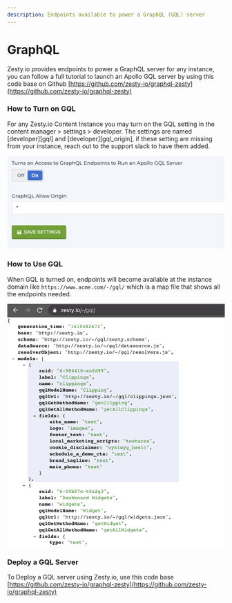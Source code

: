 ```yaml
---
description: Endpoints available to power a GraphQL (GQL) server
---
```


# GraphQL

Zesty.io provides endpoints to power a GraphQL server for any instance, you can follow a full tutorial to launch an Apollo GQL server by using this code base on Github [https://github.com/zesty-io/graphql-zesty](https://github.com/zesty-io/graphql-zesty)

### How to Turn on GQL

For any Zesty.io Content Instance you may turn on the GQL setting in the content manager > settings > developer. The settings are named \[developer]\[gql] and \[developer]\[gql\_origin], if these setting are missing from your instance, reach out to the support slack to have them added.

![](<../../.gitbook/assets/image (66).png>)

### How to Use GQL

When GQL is turned on, endpoints will become available at the instance domain like `https://www.acme.com/-/gql/` which is a map file that shows all the endpoints needed.&#x20;

![](<../../.gitbook/assets/image (41).png>)

### Deploy a GQL Server

To Deploy a GQL server using Zesty.io, use this code base  [https://github.com/zesty-io/graphql-zesty](https://github.com/zesty-io/graphql-zesty)
